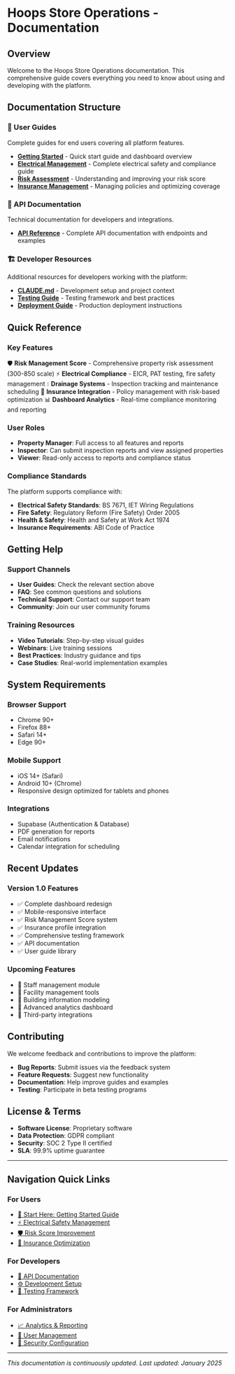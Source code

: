 # Hoops Store Operations - Documentation

## Overview

Welcome to the Hoops Store Operations documentation. This comprehensive guide covers everything you need to know about using and developing with the platform.

## Documentation Structure

### 📖 User Guides
Complete guides for end users covering all platform features.

- **[Getting Started](./user-guides/getting-started.md)** - Quick start guide and dashboard overview
- **[Electrical Management](./user-guides/electrical-management.md)** - Complete electrical safety and compliance guide
- **[Risk Assessment](./user-guides/risk-assessment.md)** - Understanding and improving your risk score
- **[Insurance Management](./user-guides/insurance-management.md)** - Managing policies and optimizing coverage

### 🔧 API Documentation
Technical documentation for developers and integrations.

- **[API Reference](./api/README.md)** - Complete API documentation with endpoints and examples

### 🏗️ Developer Resources

Additional resources for developers working with the platform:

- **[CLAUDE.md](../CLAUDE.md)** - Development setup and project context
- **[Testing Guide](./testing-guide.md)** - Testing framework and best practices
- **[Deployment Guide](./deployment-guide.md)** - Production deployment instructions

## Quick Reference

### Key Features

🛡️ **Risk Management Score** - Comprehensive property risk assessment (300-850 scale)
⚡ **Electrical Compliance** - EICR, PAT testing, fire safety management
💧 **Drainage Systems** - Inspection tracking and maintenance scheduling
📄 **Insurance Integration** - Policy management with risk-based optimization
📊 **Dashboard Analytics** - Real-time compliance monitoring and reporting

### User Roles

- **Property Manager**: Full access to all features and reports
- **Inspector**: Can submit inspection reports and view assigned properties
- **Viewer**: Read-only access to reports and compliance status

### Compliance Standards

The platform supports compliance with:
- **Electrical Safety Standards**: BS 7671, IET Wiring Regulations
- **Fire Safety**: Regulatory Reform (Fire Safety) Order 2005
- **Health & Safety**: Health and Safety at Work Act 1974
- **Insurance Requirements**: ABI Code of Practice

## Getting Help

### Support Channels

- **User Guides**: Check the relevant section above
- **FAQ**: See common questions and solutions
- **Technical Support**: Contact our support team
- **Community**: Join our user community forums

### Training Resources

- **Video Tutorials**: Step-by-step visual guides
- **Webinars**: Live training sessions
- **Best Practices**: Industry guidance and tips
- **Case Studies**: Real-world implementation examples

## System Requirements

### Browser Support
- Chrome 90+
- Firefox 88+
- Safari 14+
- Edge 90+

### Mobile Support
- iOS 14+ (Safari)
- Android 10+ (Chrome)
- Responsive design optimized for tablets and phones

### Integrations
- Supabase (Authentication & Database)
- PDF generation for reports
- Email notifications
- Calendar integration for scheduling

## Recent Updates

### Version 1.0 Features
- ✅ Complete dashboard redesign
- ✅ Mobile-responsive interface
- ✅ Risk Management Score system
- ✅ Insurance profile integration
- ✅ Comprehensive testing framework
- ✅ API documentation
- ✅ User guide library

### Upcoming Features
- 🔄 Staff management module
- 🔄 Facility management tools
- 🔄 Building information modeling
- 🔄 Advanced analytics dashboard
- 🔄 Third-party integrations

## Contributing

We welcome feedback and contributions to improve the platform:

- **Bug Reports**: Submit issues via the feedback system
- **Feature Requests**: Suggest new functionality
- **Documentation**: Help improve guides and examples
- **Testing**: Participate in beta testing programs

## License & Terms

- **Software License**: Proprietary software
- **Data Protection**: GDPR compliant
- **Security**: SOC 2 Type II certified
- **SLA**: 99.9% uptime guarantee

---

## Navigation Quick Links

### For Users
- [🚀 Start Here: Getting Started Guide](./user-guides/getting-started.md)
- [⚡ Electrical Safety Management](./user-guides/electrical-management.md)
- [🛡️ Risk Score Improvement](./user-guides/risk-assessment.md)
- [📄 Insurance Optimization](./user-guides/insurance-management.md)

### For Developers
- [🔧 API Documentation](./api/README.md)
- [⚙️ Development Setup](../CLAUDE.md)
- [🧪 Testing Framework](./testing-guide.md)

### For Administrators
- [📈 Analytics & Reporting](./admin/analytics.md)
- [👥 User Management](./admin/user-management.md)
- [🔐 Security Configuration](./admin/security.md)

---

*This documentation is continuously updated. Last updated: January 2025*
